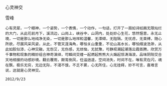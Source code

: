 心灵神交

雪峰


    心有灵犀，一个眼神，一个姿势，一个表情，一个动作，一句话，打开了一扇如诗如画无限灿烂的大门，从此花前月下，溪流边，山岗上，峡谷中，山洞内，处处妙心生花，悠然惬意，永无止境，一切是那么地纯净无染，一切是那么地祥和温馨，无滞碍，无阻隔，无忧虑，无束缚，随心所欲，尽展风采风姿，从此，不管天涯海角，哪怕关山重重，不论山高水长，哪怕烟波浩渺，从此如胶似漆，心神交融，无怨艾，无伤感，无烦恼，无犹豫，可静观潮起潮落云霞蒸腾，欣赏万千事物和现象的精妙组合神奇演绎，可瞬间交缠一起燃起熊熊大火煽起惊涛海浪，品味阴阳交合天地相接的动感妙境，翻云覆雨，颠鸾倒凤，任运逍遥，空间消失，时间不在，唯有灵在闪，魂在飘，极乐无穷，无边无际，不渴不饿，不乏不累，心无所住，心无挂碍，妙不可言，喜难言说，这就是心灵神交。

    2012/9/23



